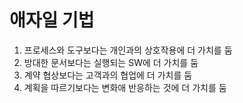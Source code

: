 # 애자일 기법

1. 프로세스와 도구보다는 개인과의 상호작용에 더 가치를 둠
2. 방대한 문서보다는 실행되는 SW에 더 가치를 둠
3. 계약 협상보다는 고객과의 협업에 더 가치를 둠
4. 계획을 따르기보다는 변화애 반응하는 것에 더 가치를 둠
